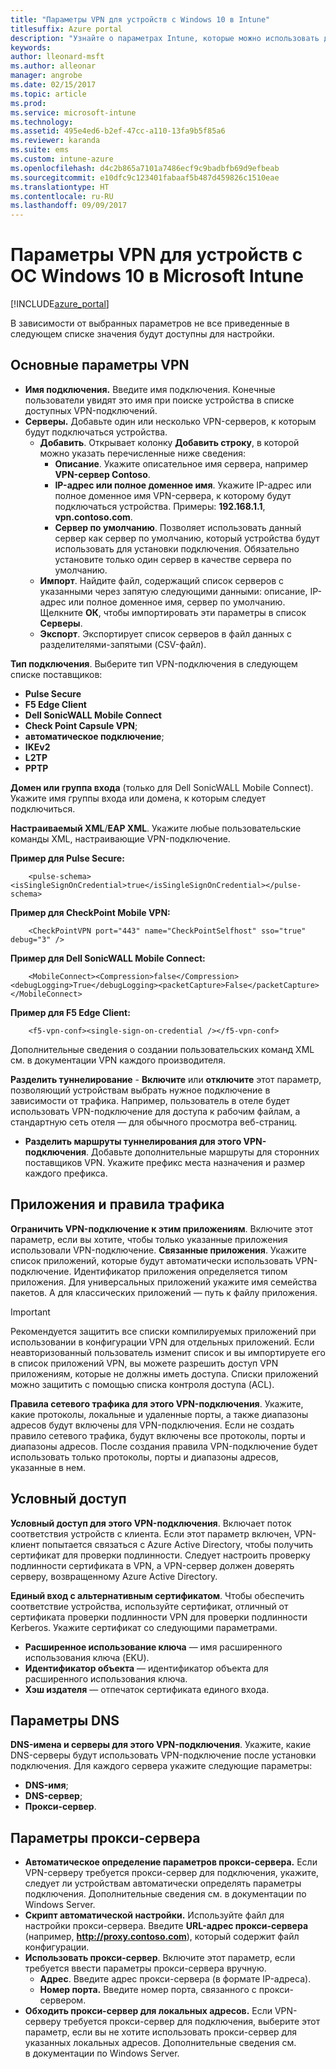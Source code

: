 ```yaml
---
title: "Параметры VPN для устройств с Windows 10 в Intune"
titlesuffix: Azure portal
description: "Узнайте о параметрах Intune, которые можно использовать для настройки VPN-подключений на устройствах Windows 10.\""
keywords: 
author: lleonard-msft
ms.author: alleonar
manager: angrobe
ms.date: 02/15/2017
ms.topic: article
ms.prod: 
ms.service: microsoft-intune
ms.technology: 
ms.assetid: 495e4ed6-b2ef-47cc-a110-13fa9b5f85a6
ms.reviewer: karanda
ms.suite: ems
ms.custom: intune-azure
ms.openlocfilehash: d4c2b865a7101a7486ecf9c9badbfb69d9efbeab
ms.sourcegitcommit: e10dfc9c123401fabaaf5b487d459826c1510eae
ms.translationtype: HT
ms.contentlocale: ru-RU
ms.lasthandoff: 09/09/2017
---
```

# <a name="vpn-settings-for-windows-10-devices-in-microsoft-intune"></a>Параметры VPN для устройств с ОС Windows 10 в Microsoft Intune

[!INCLUDE[azure_portal](./includes/azure_portal.md)]

В зависимости от выбранных параметров не все приведенные в следующем списке значения будут доступны для настройки.


## <a name="base-vpn-settings"></a>Основные параметры VPN


- **Имя подключения.** Введите имя подключения. Конечные пользователи увидят это имя при поиске устройства в списке доступных VPN-подключений.
- **Серверы.** Добавьте один или несколько VPN-серверов, к которым будут подключаться устройства.
    - **Добавить**. Открывает колонку **Добавить строку**, в которой можно указать перечисленные ниже сведения:
        - **Описание**. Укажите описательное имя сервера, например **VPN-сервер Contoso**.
        - **IP-адрес или полное доменное имя**. Укажите IP-адрес или полное доменное имя VPN-сервера, к которому будут подключаться устройства. Примеры: **192.168.1.1**, **vpn.contoso.com**.
        - **Сервер по умолчанию**. Позволяет использовать данный сервер как сервер по умолчанию, который устройства будут использовать для установки подключения. Обязательно установите только один сервер в качестве сервера по умолчанию.
    - **Импорт**. Найдите файл, содержащий список серверов с указанными через запятую следующими данными: описание, IP-адрес или полное доменное имя, сервер по умолчанию. Щелкните **ОК**, чтобы импортировать эти параметры в список **Серверы**.
    - **Экспорт**. Экспортирует список серверов в файл данных с разделителями-запятыми (CSV-файл).

**Тип подключения**. Выберите тип VPN-подключения в следующем списке поставщиков:
- **Pulse Secure**
- **F5 Edge Client**
- **Dell SonicWALL Mobile Connect**
- **Check Point Capsule VPN**;
- **автоматическое подключение**;
- **IKEv2**
- **L2TP**
- **PPTP**

**Домен или группа входа** (только для Dell SonicWALL Mobile Connect). Укажите имя группы входа или домена, к которым следует подключиться.

**Настраиваемый XML**/**EAP XML**. Укажите любые пользовательские команды XML, настраивающие VPN-подключение.

**Пример для Pulse Secure:**

```
    <pulse-schema><isSingleSignOnCredential>true</isSingleSignOnCredential></pulse-schema>
```

**Пример для CheckPoint Mobile VPN:**

```
    <CheckPointVPN port="443" name="CheckPointSelfhost" sso="true" debug="3" />
```

**Пример для Dell SonicWALL Mobile Connect:**

```
    <MobileConnect><Compression>false</Compression><debugLogging>True</debugLogging><packetCapture>False</packetCapture></MobileConnect>
```

**Пример для F5 Edge Client:**

```
    <f5-vpn-conf><single-sign-on-credential /></f5-vpn-conf>
```

Дополнительные сведения о создании пользовательских команд XML см. в документации VPN каждого производителя.

**Разделить туннелирование** - **Включите** или **отключите** этот параметр, позволяющий устройствам выбрать нужное подключение в зависимости от трафика. Например, пользователь в отеле будет использовать VPN-подключение для доступа к рабочим файлам, а стандартную сеть отеля — для обычного просмотра веб-страниц.
- **Разделить маршруты туннелирования для этого VPN-подключения**. Добавьте дополнительные маршруты для сторонних поставщиков VPN. Укажите префикс места назначения и размер каждого префикса.

## <a name="apps-and-traffic-rules"></a>Приложения и правила трафика

**Ограничить VPN-подключение к этим приложениям**. Включите этот параметр, если вы хотите, чтобы только указанные приложения использовали VPN-подключение.
**Связанные приложения**. Укажите список приложений, которые будут автоматически использовать VPN-подключение. Идентификатор приложения определяется типом приложения. Для универсальных приложений укажите имя семейства пакетов. А для классических приложений — путь к файлу приложения.

>[!IMPORTANT]
>Рекомендуется защитить все списки компилируемых приложений при использовании в конфигурации VPN для отдельных приложений. Если неавторизованный пользователь изменит список и вы импортируете его в список приложений VPN, вы можете разрешить доступ VPN приложениям, которые не должны иметь доступа. Списки приложений можно защитить с помощью списка контроля доступа (ACL).

**Правила сетевого трафика для этого VPN-подключения**. Укажите, какие протоколы, локальные и удаленные порты, а также диапазоны адресов будут включены для VPN-подключения. Если не создать правило сетевого трафика, будут включены все протоколы, порты и диапазоны адресов. После создания правила VPN-подключение будет использовать только протоколы, порты и диапазоны адресов, указанные в нем.


## <a name="conditional-access"></a>Условный доступ

**Условный доступ для этого VPN-подключения**. Включает поток соответствия устройств с клиента. Если этот параметр включен, VPN-клиент попытается связаться с Azure Active Directory, чтобы получить сертификат для проверки подлинности. Следует настроить проверку подлинности сертификата в VPN, а VPN-сервер должен доверять серверу, возвращенному Azure Active Directory.

**Единый вход с альтернативным сертификатом**. Чтобы обеспечить соответствие устройства, используйте сертификат, отличный от сертификата проверки подлинности VPN для проверки подлинности Kerberos. Укажите сертификат со следующими параметрами. 

- **Расширенное использование ключа** — имя расширенного использования ключа (EKU).
- **Идентификатор объекта** — идентификатор объекта для расширенного использования ключа.
- **Хэш издателя** — отпечаток сертификата единого входа.

## <a name="dns-settings"></a>Параметры DNS

**DNS-имена и серверы для этого VPN-подключения**. Укажите, какие DNS-серверы будут использовать VPN-подключение после установки подключения.
Для каждого сервера укажите следующие параметры:
- **DNS-имя**;
- **DNS-сервер**;
- **Прокси-сервер**.

## <a name="proxy-settings"></a>Параметры прокси-сервера

- **Автоматическое определение параметров прокси-сервера.** Если VPN-серверу требуется прокси-сервер для подключения, укажите, следует ли устройствам автоматически определять параметры подключения. Дополнительные сведения см. в документации по Windows Server.
- **Скрипт автоматической настройки.** Используйте файл для настройки прокси-сервера. Введите **URL-адрес прокси-сервера** (например, **http://proxy.contoso.com**), который содержит файл конфигурации.
- **Использовать прокси-сервер**. Включите этот параметр, если требуется ввести параметры прокси-сервера вручную.
    - **Адрес**. Введите адрес прокси-сервера (в формате IP-адреса).
    - **Номер порта.** Введите номер порта, связанного с прокси-сервером.
- **Обходить прокси-сервер для локальных адресов.** Если VPN-серверу требуется прокси-сервер для подключения, выберите этот параметр, если вы не хотите использовать прокси-сервер для указанных локальных адресов. Дополнительные сведения см. в документации по Windows Server.
